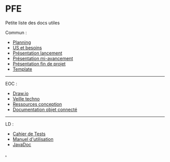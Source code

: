 # PFE
Petite liste des docs utiles

Commun :
- [Planning](https://reseaueseo-my.sharepoint.com/:x:/g/personal/morgan_leroux_reseau_eseo_fr/EdhmUGsiH4JKp43w77pmdBwB86PAxmwWFjXhSsJCPYVsag?e=v93kcJ)
- [US et besoins](https://reseaueseo-my.sharepoint.com/:x:/g/personal/morgan_leroux_reseau_eseo_fr/EVosvylqDkBHhK19-jUdR7sB723QMk-ZBMoqNMfOpTIDRw?e=7JHxYa)
- [Présentation lancement](https://reseaueseo-my.sharepoint.com/:p:/g/personal/morgan_leroux_reseau_eseo_fr/Ee0h6hcSygFFqbmP-LD3LMoBin_RXobdlb0-MgEiyT4bGQ?e=IwRz55)
- [Présentation mi-avancement](https://reseaueseo-my.sharepoint.com/:p:/g/personal/morgan_leroux_reseau_eseo_fr/EUA46ACU86xOo7TcxHZPvp4BYnj-VggvgS08w5wfXFZdPw?e=8jCu3m)
- [Présentation fin de projet](https://reseaueseo-my.sharepoint.com/:p:/g/personal/julien_janvier_reseau_eseo_fr/ESavN87esQRKtFWZOoxKoXwBku17BZ_F55J0_n0l54EI2g?e=mbnADV&fbclid=IwAR0jPS2j7EqFt24qtEiLh1eV9vAsQPOFO-W5KS7qHHXMYk5WL324WsXri6Q)
- [Template](https://reseaueseo-my.sharepoint.com/:w:/g/personal/morgan_leroux_reseau_eseo_fr/EaB4TGTkUxRHoZZHE9hyCwsBv8wi2Nob513AMsOLigLudQ?e=Ofd9yi)

--------

EOC :
- [Draw.io](https://app.diagrams.net/#G1043w-ReVlp8RX4udpgBM5xO3jmGDzmA3)
- [Veille techno](https://reseaueseo-my.sharepoint.com/:w:/r/personal/julien_janvier_reseau_eseo_fr/_layouts/15/Doc.aspx?sourcedoc=%7B168702F3-D2B1-41BD-B6B3-61408A435F24%7D&file=Veille%20techno%20NRF52.docx&action=default&mobileredirect=true)
- [Ressources conception](https://reseaueseo-my.sharepoint.com/personal/morgan_leroux_reseau_eseo_fr/_layouts/15/doc.aspx?sourcedoc={25e011e3-e705-4bc5-88e2-d4122beba602}&action=edit)
- [Documentation objet connecté](https://reseaueseo-my.sharepoint.com/:w:/g/personal/morgan_leroux_reseau_eseo_fr/EZ6zsM1YprRGmffRIx2oK6wBqRzq87JUgF8EwohvVU-kCA?e=dUjXrs)

--------

LD :
- [Cahier de Tests](https://reseaueseo-my.sharepoint.com/:x:/g/personal/morgan_leroux_reseau_eseo_fr/EfQ3kjoixelOuvC7I9L6WREBynvWRZXmzxsfNg1RZ8bJzA?e=jKLaIe)
- [Manuel d'utilisation](https://reseaueseo-my.sharepoint.com/:w:/g/personal/morgan_leroux_reseau_eseo_fr/EUGTkzZyYWFCmdpyvr30Ws0BDVupNck_rw8066RJurCLiQ?e=W24Nq7)
- [JavaDoc](https://reseaueseo-my.sharepoint.com/:f:/g/personal/morgan_leroux_reseau_eseo_fr/Enr1wypCdh5Gn7386nidBbcBcYrwEWVg3leIIU6s9DceVg?e=boFGew)






[.](https://github.com/Simplonline-foad/utiliser-markdown/blob/master/README.md)
